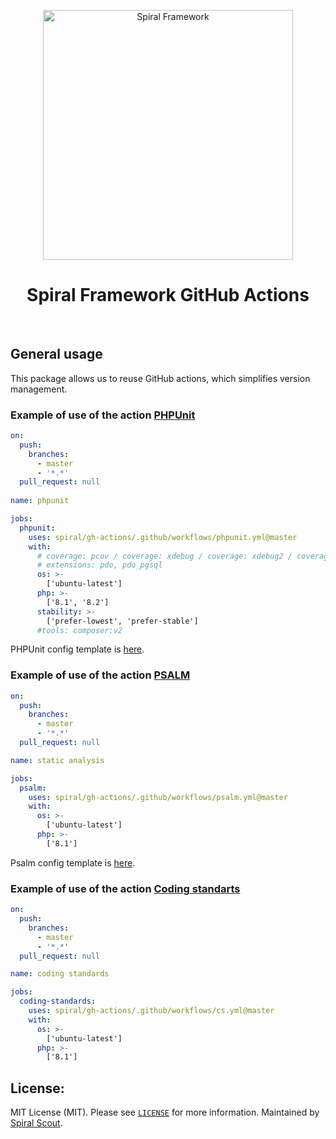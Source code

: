 <p align="center">
    <img src="https://user-images.githubusercontent.com/2461257/112313394-d926c580-8cb8-11eb-84ea-717df4e4d167.png" width="400" alt="Spiral Framework">
    <h1 align="center">Spiral Framework GitHub Actions</h1>
    <br>
</p>


## General usage

This package allows us to reuse GitHub actions, which simplifies version management.

### Example of use of the action [PHPUnit](https://github.com/sebastianbergmann/phpunit)

```yml
on:
  push:
    branches:
      - master
      - '*.*'
  pull_request: null
  
name: phpunit

jobs:
  phpunit:
    uses: spiral/gh-actions/.github/workflows/phpunit.yml@master
    with:
      # coverage: pcov / coverage: xdebug / coverage: xdebug2 / coverage: none 
      # extensions: pdo, pdo_pgsql
      os: >-
        ['ubuntu-latest']
      php: >-
        ['8.1', '8.2']
      stability: >-
        ['prefer-lowest', 'prefer-stable']
      #tools: composer:v2 
```

PHPUnit config template is [here](phpunit.xml).

### Example of use of the action [PSALM](https://github.com/vimeo/psalm)

```yml
on:
  push:
    branches:
      - master
      - '*.*'
  pull_request: null

name: static analysis

jobs:
  psalm:
    uses: spiral/gh-actions/.github/workflows/psalm.yml@master
    with:
      os: >-
        ['ubuntu-latest']
      php: >-
        ['8.1']
```

Psalm config template is [here](psalm.xml).

### Example of use of the action [Coding standarts](https://github.com/spiral/code-style)

```yml
on:
  push:
    branches:
      - master
      - '*.*'
  pull_request: null

name: coding standards

jobs:
  coding-standards:
    uses: spiral/gh-actions/.github/workflows/cs.yml@master
    with:
      os: >-
        ['ubuntu-latest']
      php: >-
        ['8.1']
```

## License:

MIT License (MIT). Please see [`LICENSE`](./LICENSE) for more information. Maintained by [Spiral Scout](https://spiralscout.com).
